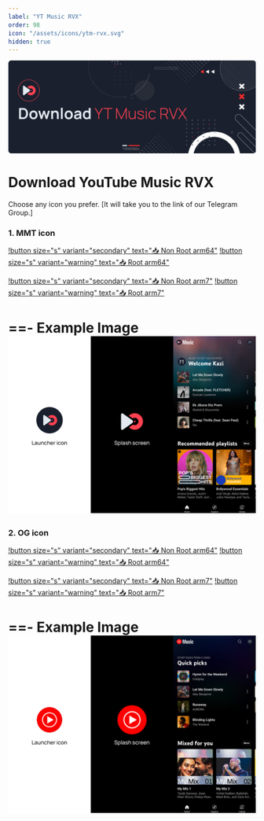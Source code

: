 ```yaml
---
label: "YT Music RVX"
order: 98
icon: "/assets/icons/ytm-rvx.svg"
hidden: true
---
```


![](/assets/cover/download-ytm-rvx-cover.png)

# Download YouTube Music RVX

Choose any icon you prefer. [It will take you to the link of our Telegram Group.]

### 1. MMT icon
[!button size="s" variant="secondary" text="📥 Non Root arm64"](https://t.me/ReVancedBuildMMT/130760) [!button size="s" variant="warning" text="📥 Root arm64"](https://github.com/kazimmt/RVX-MMT-module/releases/download/19-08/RVX-music-arm64-MMT.zip)

[!button size="s" variant="secondary" text="📥 Non Root arm7"](https://t.me/ReVancedBuildMMT/130761) [!button size="s" variant="warning" text="📥 Root arm7"](https://github.com/kazimmt/RVX-MMT-module/releases/download/19-08/RVX-music-arm7-MMT.zip)

==- Example Image
![](/assets/icon-difference/ytm-mmt.jpg)
===

### 2. OG icon
[!button size="s" variant="secondary" text="📥 Non Root arm64"](https://t.me/ReVancedBuildMMT/130766) [!button size="s" variant="warning" text="📥 Root arm64"](https://github.com/kazimmt/RVX-MMT-module/releases/download/19-08/RVX-music-arm64-OG.zip)

[!button size="s" variant="secondary" text="📥 Non Root arm7"](https://t.me/ReVancedBuildMMT/130767) [!button size="s" variant="warning" text="📥 Root arm7"](https://github.com/kazimmt/RVX-MMT-module/releases/download/19-08/RVX-music-arm7-OG.zip)

==- Example Image
![](/assets/icon-difference/ytm-og.jpg)
===
